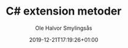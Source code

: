---
author: "Ole Halvor Smylingsås"
description: ""
pageresources: []
categories: []
tags: ["csharp"]     
slug: ""
title: "C# extension metoder"
date: 2019-12-21T17:19:26+01:00
draft: false
comments: false
---